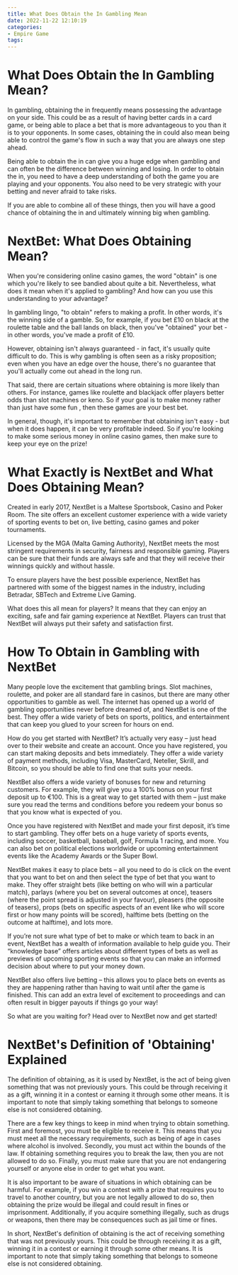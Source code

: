 ```yaml
---
title: What Does Obtain the In Gambling Mean
date: 2022-11-22 12:10:19
categories:
- Empire Game
tags:
---
```



#  What Does Obtain the In Gambling Mean?

In gambling, obtaining the in frequently means possessing the advantage on your side. This could be as a result of having better cards in a card game, or being able to place a bet that is more advantageous to you than it is to your opponents. In some cases, obtaining the in could also mean being able to control the game's flow in such a way that you are always one step ahead.

Being able to obtain the in can give you a huge edge when gambling and can often be the difference between winning and losing. In order to obtain the in, you need to have a deep understanding of both the game you are playing and your opponents. You also need to be very strategic with your betting and never afraid to take risks.

If you are able to combine all of these things, then you will have a good chance of obtaining the in and ultimately winning big when gambling.

#  NextBet: What Does Obtaining Mean?

When you're considering online casino games, the word "obtain" is one which you're likely to see bandied about quite a bit. Nevertheless, what does it mean when it's applied to gambling? And how can you use this understanding to your advantage?

In gambling lingo, "to obtain" refers to making a profit. In other words, it's the winning side of a gamble. So, for example, if you bet £10 on black at the roulette table and the ball lands on black, then you've "obtained" your bet - in other words, you've made a profit of £10.

However, obtaining isn't always guaranteed - in fact, it's usually quite difficult to do. This is why gambling is often seen as a risky proposition; even when you have an edge over the house, there's no guarantee that you'll actually come out ahead in the long run.

That said, there are certain situations where obtaining is more likely than others. For instance, games like roulette and blackjack offer players better odds than slot machines or keno. So if your goal is to make money rather than just have some fun , then these games are your best bet.

In general, though, it's important to remember that obtaining isn't easy - but when it does happen, it can be very profitable indeed. So if you're looking to make some serious money in online casino games, then make sure to keep your eye on the prize!

#  What Exactly is NextBet and What Does Obtaining Mean?

Created in early 2017, NextBet is a Maltese Sportsbook, Casino and Poker Room. The site offers an excellent customer experience with a wide variety of sporting events to bet on, live betting, casino games and poker tournaments.

Licensed by the MGA (Malta Gaming Authority), NextBet meets the most stringent requirements in security, fairness and responsible gaming. Players can be sure that their funds are always safe and that they will receive their winnings quickly and without hassle.

To ensure players have the best possible experience, NextBet has partnered with some of the biggest names in the industry, including Betradar, SBTech and Extreme Live Gaming.

What does this all mean for players? It means that they can enjoy an exciting, safe and fair gaming experience at NextBet. Players can trust that NextBet will always put their safety and satisfaction first.

#  How To Obtain in Gambling with NextBet 

Many people love the excitement that gambling brings. Slot machines, roulette, and poker are all standard fare in casinos, but there are many other opportunities to gamble as well. The internet has opened up a world of gambling opportunities never before dreamed of, and NextBet is one of the best. They offer a wide variety of bets on sports, politics, and entertainment that can keep you glued to your screen for hours on end.

How do you get started with NextBet? It’s actually very easy – just head over to their website and create an account. Once you have registered, you can start making deposits and bets immediately. They offer a wide variety of payment methods, including Visa, MasterCard, Neteller, Skrill, and Bitcoin, so you should be able to find one that suits your needs.

NextBet also offers a wide variety of bonuses for new and returning customers. For example, they will give you a 100% bonus on your first deposit up to €100. This is a great way to get started with them – just make sure you read the terms and conditions before you redeem your bonus so that you know what is expected of you.

Once you have registered with NextBet and made your first deposit, it’s time to start gambling. They offer bets on a huge variety of sports events, including soccer, basketball, baseball, golf, Formula 1 racing, and more. You can also bet on political elections worldwide or upcoming entertainment events like the Academy Awards or the Super Bowl.

NextBet makes it easy to place bets – all you need to do is click on the event that you want to bet on and then select the type of bet that you want to make. They offer straight bets (like betting on who will win a particular match), parlays (where you bet on several outcomes at once), teasers (where the point spread is adjusted in your favour), pleasers (the opposite of teasers), props (bets on specific aspects of an event like who will score first or how many points will be scored), halftime bets (betting on the outcome at halftime), and lots more.

If you’re not sure what type of bet to make or which team to back in an event, NextBet has a wealth of information available to help guide you. Their “knowledge base” offers articles about different types of bets as well as previews of upcoming sporting events so that you can make an informed decision about where to put your money down.

NextBet also offers live betting – this allows you to place bets on events as they are happening rather than having to wait until after the game is finished. This can add an extra level of excitement to proceedings and can often result in bigger payouts if things go your way!

So what are you waiting for? Head over to NextBet now and get started!

#  NextBet's Definition of 'Obtaining' Explained

The definition of obtaining, as it is used by NextBet, is the act of being given something that was not previously yours. This could be through receiving it as a gift, winning it in a contest or earning it through some other means. It is important to note that simply taking something that belongs to someone else is not considered obtaining.

There are a few key things to keep in mind when trying to obtain something. First and foremost, you must be eligible to receive it. This means that you must meet all the necessary requirements, such as being of age in cases where alcohol is involved. Secondly, you must act within the bounds of the law. If obtaining something requires you to break the law, then you are not allowed to do so. Finally, you must make sure that you are not endangering yourself or anyone else in order to get what you want.

It is also important to be aware of situations in which obtaining can be harmful. For example, if you win a contest with a prize that requires you to travel to another country, but you are not legally allowed to do so, then obtaining the prize would be illegal and could result in fines or imprisonment. Additionally, if you acquire something illegally, such as drugs or weapons, then there may be consequences such as jail time or fines.

In short, NextBet's definition of obtaining is the act of receiving something that was not previously yours. This could be through receiving it as a gift, winning it in a contest or earning it through some other means. It is important to note that simply taking something that belongs to someone else is not considered obtaining.